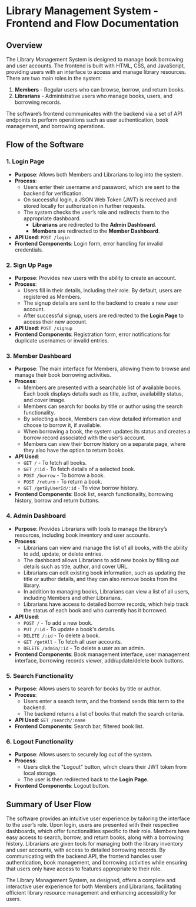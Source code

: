 # Library Management System - Frontend and Flow Documentation

## Overview
The Library Management System is designed to manage book borrowing and user accounts. The frontend is built with HTML, CSS, and JavaScript, providing users with an interface to access and manage library resources. There are two main roles in the system:
1. **Members** - Regular users who can browse, borrow, and return books.
2. **Librarians** - Administrative users who manage books, users, and borrowing records.

The software’s frontend communicates with the backend via a set of API endpoints to perform operations such as user authentication, book management, and borrowing operations.

## Flow of the Software

### 1. **Login Page**
   - **Purpose**: Allows both Members and Librarians to log into the system.
   - **Process**:
     - Users enter their username and password, which are sent to the backend for verification.
     - On successful login, a JSON Web Token (JWT) is received and stored locally for authorization in further requests.
     - The system checks the user’s role and redirects them to the appropriate dashboard.
       - **Librarians** are redirected to the **Admin Dashboard**.
       - **Members** are redirected to the **Member Dashboard**.
   - **API Used**: `POST /login`
   - **Frontend Components**: Login form, error handling for invalid credentials.

### 2. **Sign Up Page**
   - **Purpose**: Provides new users with the ability to create an account.
   - **Process**:
     - Users fill in their details, including their role. By default, users are registered as Members.
     - The signup details are sent to the backend to create a new user account.
     - After successful signup, users are redirected to the **Login Page** to access their new account.
   - **API Used**: `POST /signup`
   - **Frontend Components**: Registration form, error notifications for duplicate usernames or invalid entries.

### 3. **Member Dashboard**
   - **Purpose**: The main interface for Members, allowing them to browse and manage their book borrowing activities.
   - **Process**:
     - Members are presented with a searchable list of available books. Each book displays details such as title, author, availability status, and cover image.
     - Members can search for books by title or author using the search functionality.
     - By selecting a book, Members can view detailed information and choose to borrow it, if available.
     - When borrowing a book, the system updates its status and creates a borrow record associated with the user’s account.
     - Members can view their borrow history on a separate page, where they also have the option to return books.
   - **API Used**: 
     - `GET /` - To fetch all books.
     - `GET /:id` - To fetch details of a selected book.
     - `POST /borrow` - To borrow a book.
     - `POST /return` - To return a book.
     - `GET /getByUserId/:id` - To view borrow history.
   - **Frontend Components**: Book list, search functionality, borrowing history, borrow and return buttons.

### 4. **Admin Dashboard**
   - **Purpose**: Provides Librarians with tools to manage the library’s resources, including book inventory and user accounts.
   - **Process**:
     - Librarians can view and manage the list of all books, with the ability to add, update, or delete entries.
     - The dashboard allows Librarians to add new books by filling out details such as title, author, and cover URL.
     - Librarians can edit existing book information, such as updating the title or author details, and they can also remove books from the library.
     - In addition to managing books, Librarians can view a list of all users, including Members and other Librarians.
     - Librarians have access to detailed borrow records, which help track the status of each book and who currently has it borrowed.
   - **API Used**: 
     - `POST /` - To add a new book.
     - `PUT /:id` - To update a book's details.
     - `DELETE /:id` - To delete a book.
     - `GET /getAll` - To fetch all user accounts.
     - `DELETE /admin/:id` - To delete a user as an admin.
   - **Frontend Components**: Book management interface, user management interface, borrowing records viewer, add/update/delete book buttons.

### 5. **Search Functionality**
   - **Purpose**: Allows users to search for books by title or author.
   - **Process**:
     - Users enter a search term, and the frontend sends this term to the backend.
     - The backend returns a list of books that match the search criteria.
   - **API Used**: `GET /search/:name`
   - **Frontend Components**: Search bar, filtered book list.

### 6. **Logout Functionality**
   - **Purpose**: Allows users to securely log out of the system.
   - **Process**:
     - Users click the "Logout" button, which clears their JWT token from local storage.
     - The user is then redirected back to the **Login Page**.
   - **Frontend Components**: Logout button.

## Summary of User Flow
The software provides an intuitive user experience by tailoring the interface to the user’s role. Upon login, users are presented with their respective dashboards, which offer functionalities specific to their role. Members have easy access to search, borrow, and return books, along with a borrowing history. Librarians are given tools for managing both the library inventory and user accounts, with access to detailed borrowing records. By communicating with the backend API, the frontend handles user authentication, book management, and borrowing activities while ensuring that users only have access to features appropriate to their role.

The Library Management System, as designed, offers a complete and interactive user experience for both Members and Librarians, facilitating efficient library resource management and enhancing accessibility for users.